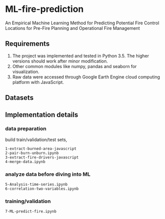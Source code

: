 # ML-fire-prediction
An Empirical Machine Learning Method for Predicting Potential Fire Control Locations for Pre-Fire Planning and Operational Fire Management

## Requirements

1. The project was implemented and tested in Python 3.5. The higher versions should work after minor modification.
2. Other common modules like numpy, pandas and seaborn for visualization.
3. Raw data were accessed through Google Earth Engine cloud computing platform with JavaScript.


## Datasets


## Implementation details

### data preparation

build train/validation/test sets,

```
1-extract-burned-area-javascript
2-pair-burn-unburn.ipynb
3-extract-fire-drivers-javascript
4-merge-data.ipynb
```

### analyze data before diving into ML
```
5-Analysis-time-series.ipynb
6-correlation-two-variables.ipynb
```



### training/validation
```
7-ML-predict-fire.ipynb
```



